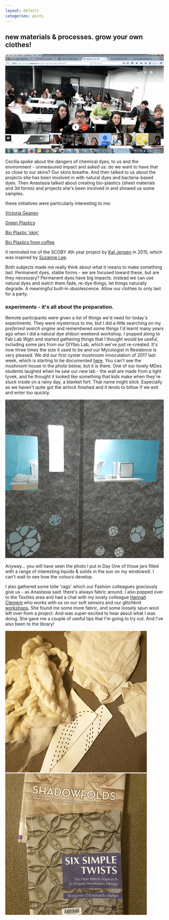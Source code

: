 ```yaml
---
layout: default
categories: posts
---
```

## new materials & processes. grow your own clothes!

![Day Two Begins](/images/2017-02-22-day-two/daytwobegins.png) 

Cecilia spoke about the dangers of chemical dyes, to us and the environment - unmeasured impact and asked us: do we want to have that so close to our skins? Our skins breathe. And then talked to us about the projects she has been involved in with natural dyes and bacteria-based dyes. Then Anastasia talked about creating bio-plastics (sheet materials and 3d forms) and projects she's been involved in and showed us some samples.  

these initiatives were particularly interesting to me:

[Victoria Geaney](http://www.victoriageaney.com/)

[Green Plastics](http://green-plastics.net/)

[Bio Plastic 'skin'](http://materiability.com/skin-2/)

[Bio Plastics from coffee](https://3dprintingindustry.com/news/bioplastics-made-coffee-orange-83241/)

It reminded me of the SCOBY 4th year project by [Kat Jensen](https://creative.massey.ac.nz/about/exposure-2015-end-of-year-exhibition/bdes-textiles/katerina-jensen) in 2015, which was inspired by 
[Suzanne Lee](http://www.naturalblaze.com/2016/04/the-woman-who-grows-her-own-kombucha-clothes.html).

Both subjects made me really think about what it means to make something last. Permanent dyes, stable forms - we are focused toward these, but are they necessary? Permanent dyes have big impacts. Instead we can use natural dyes and watch them fade, re-dye things, let things naturally degrade. A meaningful built-in obsolescence. Allow our clothes to only last for a party.

### experiments - it's all about the preparation.

Remote participants were given a list of things we'd need for today's experiments. They were mysterious to me, but I did a little searching on my *preferred search engine* and remembered some things I'd learnt many years ago when I did a natural dye shiburi weekend workshop. I popped along to Fab Lab Wgtn and started gathering things that I thought would be useful, including some jars from our DIYbio Lab, which we've just re-created. It's now three times the size it used to be and our Mycologist in Residence is very pleased. We did our first oyster mushroom innoculation of 2017 last week, which is starting to be documented [here](http://fablabwgtn.github.io/DIY-biolab/post/Jenga-rafts.html). You can't see the mushroom house in the photo below, but it is there. One of our lovely MDes students laughed when he saw our new lab - the wall are made from a light tyvek, and he thought it looked like something that kids make when they're stuck inside on a rainy day, a blanket fort. That name might stick. Especially as we haven't quite got the airlock finished and it tends to billow if we exit and enter too quickly.

![DIYbio Lab](/images/2017-02-22-day-two/diy-bio.png) 

Anyway... you will have seen the photo I put in Day One of those jars filled with a range of interesting liquids & solids in the sun on my windowsill. I can't wait to see how the colours develop. 

I also gathered some toile 'rags' which our Fashion colleagues graciously give us - as Anastasia said: there's always fabric around. I also popped over to the Textiles area and had a chat with my lovely colleague [Hannah Clement](https://hannahclement.com/about/) who works with us on our soft sensors and our glitchknit [workshops](https://fablabwgtn.co.nz/events/). She found me some more fabric, and some loosely spun wool left over from a project. And was super-excited to hear about what I was doing. She gave me a couple of useful tips that I'm going to try out. And I've also been to the library! 

![Materials](/images/2017-02-22-day-two/materials.png)![Books](/images/2017-02-22-day-two/books.png)  





